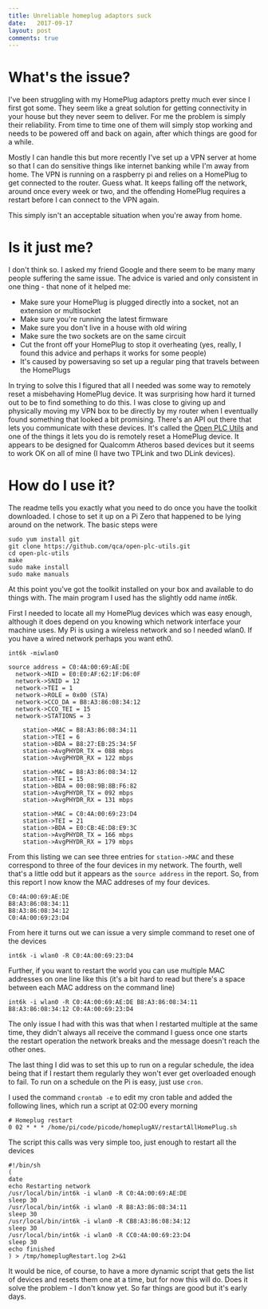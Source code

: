```yaml
---
title: Unreliable homeplug adaptors suck
date:   2017-09-17 
layout: post
comments: true
---
```


What's the issue?
=================

I've been struggling with my HomePlug adaptors pretty much ever since I first got some.  They seem like a great solution for getting connectivity in your house but they never seem to deliver.  For me the problem is simply their reliability.  From time to time one of them will simply stop working and needs to be powered off and back on again, after which things are good for a while.

Mostly I can handle this but more recently I've set up a VPN server at home so that I can do sensitive things like internet banking while I'm away from home.  The VPN is running on a raspberry pi and relies on a HomePlug to get connected to the router.  Guess what.  It keeps falling off the network, around once every week or two, and the offending HomePlug requires a restart before I can connect to the VPN again.

This simply isn't an acceptable situation when you're away from home.

Is it just me?
==============

I don't think so.  I asked my friend Google and there seem to be many many people suffering the same issue.  The advice is varied and only consistent in one thing - that none of it helped me:
* Make sure your HomePlug is plugged directly into a socket, not an extension or multisocket
* Make sure you're running the latest firmware
* Make sure you don't live in a house with old wiring
* Make sure the two sockets are on the same circuit
* Cut the front off your HomePlug to stop it overheating (yes, really, I found this advice and perhaps it works for some people)
* It's caused by powersaving so set up a regular ping that travels between the HomePlugs

In trying to solve this I figured that all I needed was some way to remotely reset a misbehaving HomePlug device.  It was surprising how hard it turned out to be to find something to do this. I was close to giving up and physically moving my VPN box to be directly by my router when I eventually found something that looked a bit promising.  There's an API out there that lets you communicate with these devices. It's called the [Open PLC Utils](https://github.com/qca/open-plc-utils) and one of the things it lets you do is remotely reset a HomePlug device.  It appears to be designed for Qualcomm Atheros based devices but it seems to work OK on all of mine (I have two TPLink and two DLink devices).

How do I use it?
================

The readme tells you exactly what you need to do once you have the toolkit downloaded.  I chose to set it up on a Pi Zero that happened to be lying around on the network.  The basic steps were
```
sudo yum install git
git clone https://github.com/qca/open-plc-utils.git
cd open-plc-utils
make
sudo make install
sudo make manuals
```
At this point you've got the toolkit installed on your box and available to do things with.  The main program I used has the slightly odd name _int6k_.

First I needed to locate all my HomePlug devices which was easy enough, although it does depend on you knowing which network interface your machine uses.  My Pi is using a wireless network and so I needed wlan0.  If you have a wired network perhaps you want eth0.

```
int6k -miwlan0

source address = C0:4A:00:69:AE:DE
  network->NID = E0:E0:AF:62:1F:D6:0F
  network->SNID = 12
  network->TEI = 1
  network->ROLE = 0x00 (STA)
  network->CCO_DA = B8:A3:86:08:34:12
  network->CCO_TEI = 15
  network->STATIONS = 3

    station->MAC = B8:A3:86:08:34:11
    station->TEI = 6
    station->BDA = B8:27:EB:25:34:5F
    station->AvgPHYDR_TX = 088 mbps
    station->AvgPHYDR_RX = 122 mbps

    station->MAC = B8:A3:86:08:34:12
    station->TEI = 15
    station->BDA = 00:08:9B:8B:F6:82
    station->AvgPHYDR_TX = 092 mbps
    station->AvgPHYDR_RX = 131 mbps

    station->MAC = C0:4A:00:69:23:D4
    station->TEI = 21
    station->BDA = E0:CB:4E:D8:E9:3C
    station->AvgPHYDR_TX = 166 mbps
    station->AvgPHYDR_RX = 179 mbps
```
From this listing we can see three entries for `station->MAC` and these correspond to three of the four devices in my network.  The fourth, well that's a little odd but it appears as the `source address` in the report.  So, from this report I now know the MAC addreses of my four devices.

```
C0:4A:00:69:AE:DE
B8:A3:86:08:34:11
B8:A3:86:08:34:12
C0:4A:00:69:23:D4
```

From here it turns out we can issue a very simple command to reset one of the devices
```
int6k -i wlan0 -R C0:4A:00:69:23:D4
```

Further, if you want to restart the world you can use multiple MAC addresses on one line like this (it's a bit hard to read but there's a space between each MAC address on the command line)
```
int6k -i wlan0 -R C0:4A:00:69:AE:DE B8:A3:86:08:34:11 B8:A3:86:08:34:12 C0:4A:00:69:23:D4
```

The only issue I had with this was that when I restarted multiple at the same time, they didn't always all receive the command I guess once one starts the restart operation the network breaks and the message doesn't reach the other ones.

The last thing I did was to set this up to run on a regular schedule, the idea being that if I restart them regularly they won't ever get overloaded enough to fail.  To run on a schedule on the Pi is easy, just use `cron`.

I used the command `crontab -e` to edit my cron table and added the following lines, which run a script at 02:00 every morning
```
# Homeplug restart
0 02 * * * /home/pi/code/picode/homeplugAV/restartAllHomePlug.sh
```

The script this calls was very simple too, just enough to restart all the devices
```
#!/bin/sh
(
date
echo Restarting network
/usr/local/bin/int6k -i wlan0 -R C0:4A:00:69:AE:DE 
sleep 30
/usr/local/bin/int6k -i wlan0 -R B8:A3:86:08:34:11 
sleep 30
/usr/local/bin/int6k -i wlan0 -R CB8:A3:86:08:34:12
sleep 30
/usr/local/bin/int6k -i wlan0 -R CC0:4A:00:69:23:D4
sleep 30
echo finished
) > /tmp/homeplugRestart.log 2>&1
```

It would be nice, of course, to have a more dynamic script that gets the list of devices and resets them one at a time, but for now this will do.  Does it solve the problem - I don't know yet.  So far things are good but it's early days.